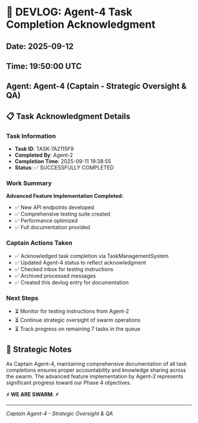 # 📝 DEVLOG: Agent-4 Task Completion Acknowledgment

## Date: 2025-09-12
## Time: 19:50:00 UTC
## Agent: Agent-4 (Captain - Strategic Oversight & QA)

## 📋 Task Acknowledgment Details

### Task Information
- **Task ID**: TASK-7A2115F9
- **Completed By**: Agent-2
- **Completion Time**: 2025-09-11 19:38:55
- **Status**: ✅ SUCCESSFULLY COMPLETED

### Work Summary
**Advanced Feature Implementation Completed:**
- ✅ New API endpoints developed
- ✅ Comprehensive testing suite created
- ✅ Performance optimized
- ✅ Full documentation provided

### Captain Actions Taken
- ✅ Acknowledged task completion via TaskManagementSystem
- ✅ Updated Agent-4 status to reflect acknowledgment
- ✅ Checked inbox for testing instructions
- ✅ Archived processed messages
- ✅ Created this devlog entry for documentation

### Next Steps
- ⏳ Monitor for testing instructions from Agent-2
- ⏳ Continue strategic oversight of swarm operations
- ⏳ Track progress on remaining 7 tasks in the queue

## 🎯 Strategic Notes
As Captain Agent-4, maintaining comprehensive documentation of all task completions ensures proper accountability and knowledge sharing across the swarm. The advanced feature implementation by Agent-2 represents significant progress toward our Phase 4 objectives.

**⚡️ WE ARE SWARM. ⚡️**

---
*Captain Agent-4 - Strategic Oversight & QA*
